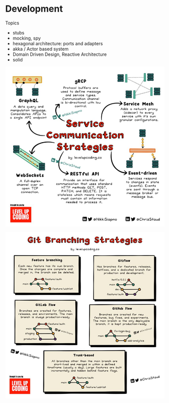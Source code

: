 # Development

Topics 

- stubs
- mocking, spy
- hexagonal architecture: ports and adapters
- akka / Actor based system
- Domain Driven Design, Reactive Architecture
- solid

![service_communications.jpeg](_img%2Fservice_communications.jpeg)

![git_strategies.jpeg](_img%2Fgit_strategies.jpeg)